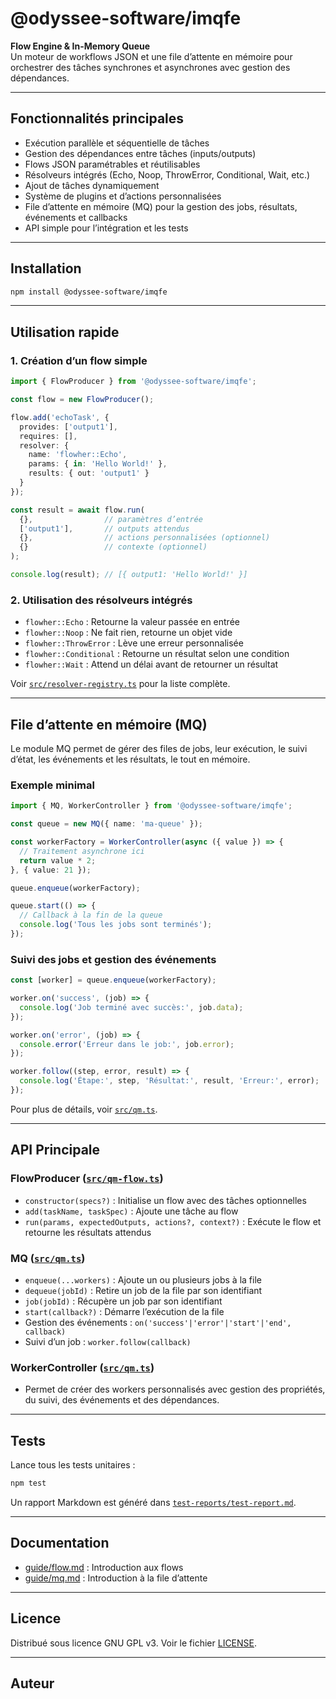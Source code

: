# @odyssee-software/imqfe

**Flow Engine & In-Memory Queue**  
Un moteur de workflows JSON et une file d’attente en mémoire pour orchestrer des tâches synchrones et asynchrones avec gestion des dépendances.

---

## Fonctionnalités principales

- Exécution parallèle et séquentielle de tâches
- Gestion des dépendances entre tâches (inputs/outputs)
- Flows JSON paramétrables et réutilisables
- Résolveurs intégrés (Echo, Noop, ThrowError, Conditional, Wait, etc.)
- Ajout de tâches dynamiquement
- Système de plugins et d’actions personnalisées
- File d’attente en mémoire (MQ) pour la gestion des jobs, résultats, événements et callbacks
- API simple pour l’intégration et les tests

---

## Installation

```sh
npm install @odyssee-software/imqfe
```

---

## Utilisation rapide

### 1. Création d’un flow simple

```ts
import { FlowProducer } from '@odyssee-software/imqfe';

const flow = new FlowProducer();

flow.add('echoTask', {
  provides: ['output1'],
  requires: [],
  resolver: {
    name: 'flowher::Echo',
    params: { in: 'Hello World!' },
    results: { out: 'output1' }
  }
});

const result = await flow.run(
  {},                // paramètres d’entrée
  ['output1'],       // outputs attendus
  {},                // actions personnalisées (optionnel)
  {}                 // contexte (optionnel)
);

console.log(result); // [{ output1: 'Hello World!' }]
```

### 2. Utilisation des résolveurs intégrés

- `flowher::Echo` : Retourne la valeur passée en entrée
- `flowher::Noop` : Ne fait rien, retourne un objet vide
- `flowher::ThrowError` : Lève une erreur personnalisée
- `flowher::Conditional` : Retourne un résultat selon une condition
- `flowher::Wait` : Attend un délai avant de retourner un résultat

Voir [`src/resolver-registry.ts`](src/resolver-registry.ts) pour la liste complète.

---

## File d’attente en mémoire (MQ)

Le module MQ permet de gérer des files de jobs, leur exécution, le suivi d’état, les événements et les résultats, le tout en mémoire.

### Exemple minimal

```ts
import { MQ, WorkerController } from '@odyssee-software/imqfe';

const queue = new MQ({ name: 'ma-queue' });

const workerFactory = WorkerController(async ({ value }) => {
  // Traitement asynchrone ici
  return value * 2;
}, { value: 21 });

queue.enqueue(workerFactory);

queue.start(() => {
  // Callback à la fin de la queue
  console.log('Tous les jobs sont terminés');
});
```

### Suivi des jobs et gestion des événements

```ts
const [worker] = queue.enqueue(workerFactory);

worker.on('success', (job) => {
  console.log('Job terminé avec succès:', job.data);
});

worker.on('error', (job) => {
  console.error('Erreur dans le job:', job.error);
});

worker.follow((step, error, result) => {
  console.log('Étape:', step, 'Résultat:', result, 'Erreur:', error);
});
```

Pour plus de détails, voir [`src/qm.ts`](src/qm.ts).

---

## API Principale

### FlowProducer ([`src/qm-flow.ts`](src/qm-flow.ts))

- `constructor(specs?)` : Initialise un flow avec des tâches optionnelles
- `add(taskName, taskSpec)` : Ajoute une tâche au flow
- `run(params, expectedOutputs, actions?, context?)` : Exécute le flow et retourne les résultats attendus

### MQ ([`src/qm.ts`](src/qm.ts))

- `enqueue(...workers)` : Ajoute un ou plusieurs jobs à la file
- `dequeue(jobId)` : Retire un job de la file par son identifiant
- `job(jobId)` : Récupère un job par son identifiant
- `start(callback?)` : Démarre l’exécution de la file
- Gestion des événements : `on('success'|'error'|'start'|'end', callback)`
- Suivi d’un job : `worker.follow(callback)`

### WorkerController ([`src/qm.ts`](src/qm.ts))

- Permet de créer des workers personnalisés avec gestion des propriétés, du suivi, des événements et des dépendances.

---

## Tests

Lance tous les tests unitaires :

```sh
npm test
```

Un rapport Markdown est généré dans [`test-reports/test-report.md`](test-reports/test-report.md).

---

## Documentation

- [guide/flow.md](guide/flow.md) : Introduction aux flows
- [guide/mq.md](guide/mq.md) : Introduction à la file d’attente

---

## Licence

Distribué sous licence GNU GPL v3. Voir le fichier [LICENSE](LICENSE).

---

## Auteur